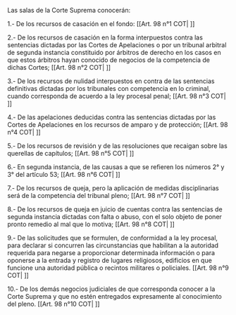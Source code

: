 Las salas de la Corte Suprema conocerán:

1.- De los recursos de casación en el fondo: [[Art. 98 n°1 COT| ]]

2.- De los recursos de casación en la forma interpuestos contra las sentencias dictadas por las Cortes de Apelaciones o por un tribunal arbitral de segunda instancia constituido por árbitros de derecho en los casos en que estos árbitros hayan conocido de negocios de la competencia de dichas Cortes; [[Art. 98 n°2 COT| ]]

3.- De los recursos de nulidad interpuestos en contra de las sentencias definitivas dictadas por los tribunales con competencia en lo criminal, cuando corresponda de acuerdo a la ley procesal penal; [[Art. 98 n°3 COT| ]]

4.- De las apelaciones deducidas contra las sentencias dictadas por las Cortes de Apelaciones en los recursos de amparo y de protección; [[Art. 98 n°4 COT| ]]

5.- De los recursos de revisión y de las resoluciones que recaigan sobre las querellas de capítulos; [[Art. 98 n°5 COT| ]]

6.- En segunda instancia, de las causas a que se refieren los números 2° y 3° del artículo 53; [[Art. 98 n°6 COT| ]]

7.- De los recursos de queja, pero la aplicación de medidas disciplinarias será de la competencia del tribunal pleno; [[Art. 98 n°7 COT| ]]

8.- De los recursos de queja en juicio de cuentas contra las sentencias de segunda instancia dictadas con falta o abuso, con el solo objeto de poner pronto remedio al mal que lo motiva; [[Art. 98 n°8 COT| ]]

9.- De las solicitudes que se formulen, de conformidad a la ley procesal, para declarar si concurren las circunstancias que habilitan a la autoridad requerida para negarse a proporcionar determinada información o para oponerse a la entrada y registro de lugares religiosos, edificios en que funcione una autoridad pública o recintos militares o policiales. [[Art. 98 n°9 COT| ]]

10.- De los demás negocios judiciales de que corresponda conocer a la Corte Suprema y que no estén entregados expresamente al conocimiento del pleno. [[Art. 98 n°10 COT| ]]